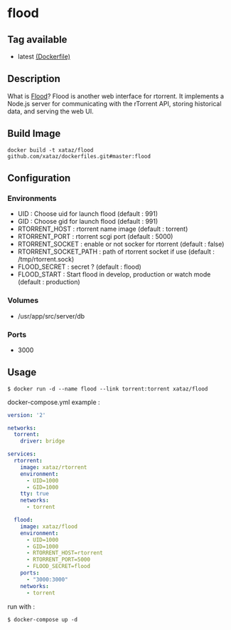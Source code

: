 # flood

## Tag available
* latest [(Dockerfile)](https://github.com/xataz/dockerfiles/tree/master/flood/Dockerfile)

## Description
What is [Flood](https://github.com/jfurrow/flood)?
Flood is another web interface for rtorrent. It implements a Node.js server for communicating with the rTorrent API, storing historical data, and serving the web UI.

## Build Image
```shell
docker build -t xataz/flood github.com/xataz/dockerfiles.git#master:flood
```

## Configuration
### Environments
* UID : Choose uid for launch flood (default : 991)
* GID : Choose gid for launch flood (default : 991)
* RTORRENT_HOST : rtorrent name image (default : torrent)
* RTORRENT_PORT : rtorrent scgi port (default : 5000)
* RTORRENT_SOCKET : enable or not socker for rtorrent (default : false)
* RTORRENT_SOCKET_PATH : path of rtorrent socket if use (default : /tmp/rtorrent.sock)
* FLOOD_SECRET : secret ? (default : flood)
* FLOOD_START : Start flood in develop, production or watch mode (default : production)

### Volumes
* /usr/app/src/server/db

### Ports
* 3000

## Usage
```shell
$ docker run -d --name flood --link torrent:torrent xataz/flood
```

docker-compose.yml example :
```yaml
version: '2'

networks:
  torrent:
    driver: bridge

services:
  rtorrent:
    image: xataz/rtorrent
    environment:
      - UID=1000
      - GID=1000
    tty: true
    networks:
      - torrent

  flood:
    image: xataz/flood
    environment:
      - UID=1000
      - GID=1000
      - RTORRENT_HOST=rtorrent
      - RTORRENT_PORT=5000
      - FLOOD_SECRET=flood
    ports:
      - "3000:3000"
    networks:
      - torrent
```

run with :
```shell
$ docker-compose up -d
```